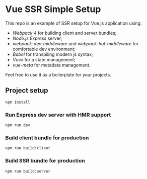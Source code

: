 # Vue SSR Simple Setup

This repo is an example of SSR setup for Vue.js application using:
* _Webpack 4_ for building client and server bundles;
* _Node.js Express_ server;
* _webpack-dev-middleware_ and _webpack-hot-middleware_ for comfortable dev environment;
* _Babel_ for transpiling modern js syntax;
* _Vuex_ for a state management;
* _vue-meta_ for metadata management.

Feel free to use it as a boilerplate for your projects.

## Project setup
```
npm install
```

### Run Express dev server with HMR support
```
npm run dev
```

### Build client bundle for production
```
npm run build:client
```

### Build SSR bundle for production
```
npm run build:server
```
